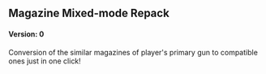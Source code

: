 ## Magazine Mixed-mode Repack

#### Version: 0

Conversion of the similar magazines of player's primary gun to compatible ones just in one click!
